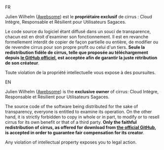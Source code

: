 FR

Julien Wilhelm ([Awebsome](https://awebsome.fr)) est le __propriétaire exclusif__ de cirrus : Cloud Intègre, Responsable et Résilient pour Utilisateurs Sagaces.

Le code source du logiciel étant diffusé dans un souci de transparence, chacun est en droit d'examiner son fonctionnement. Il est en revanche formellement interdit de copier de façon partielle ou entière, de modifier ou de revendre cirrus pour son propre profit ou celui d'un tiers. __Seule la redistribution fidèle de cirrus, telle que proposée au téléchargement depuis [le GitHub officiel](https://github.com/AwebsomeFr/cirrus), est acceptée afin de garantir la juste rétribution de son créateur__.

Toute violation de la propriété intellectuelle vous expose à des poursuites.

EN

Julien Wilhelm ([Awebsome](https://awebsome.fr)) is the __exclusive owner__ of cirrus: Cloud Intègre, Responsable et Résilient pour Utilisateurs Sagaces.

The source code of the software being distributed for the sake of transparency, everyone is entitled to examine its operation. On the other hand, it is strictly forbidden to copy in whole or in part, to modify or to resell cirrus for its own benefit or that of a third party. __Only the faithful redistribution of cirrus, as offered for download from [the official GitHub](https://github.com/AwebsomeFr/cirrus), is accepted in order to guarantee fair compensation for its creator__.

Any violation of intellectual property exposes you to legal action. 